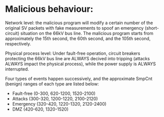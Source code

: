 # Malicious behaviour:

Network level: the malicious program will modify a certain number of the original SV packets with fake measurements to spoof an emergency (short-circuit) situation on the 66kV bus line. The malicious program starts from approximately the 15th second, the 60th second, and the 105th second, respectively.

Physical process level: Under fault-free operation, circuit breakers protecting the 66kV bus line are ALWAYS decived into tripping (attacks ALWAYS impact the physical process), while the power supply is ALWAYS interrupted.

Four types of events happen successively, and the approximate SmpCnt (benign) ranges of each type are listed below:
- Fault-free (0-300, 620-1200, 1520-2100)
- Attacks (300-320, 1200-1220, 2100-2120)
- Emergency (320-420, 1220-1320, 2120-2400)
- DMZ (420-620, 1320-1520)
